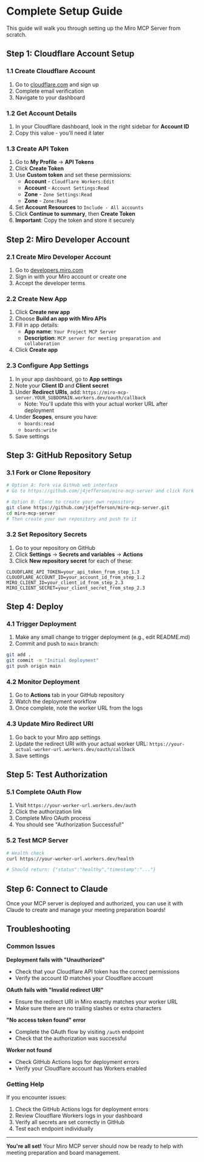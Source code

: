 # Complete Setup Guide

This guide will walk you through setting up the Miro MCP Server from scratch.

## Step 1: Cloudflare Account Setup

### 1.1 Create Cloudflare Account
1. Go to [cloudflare.com](https://cloudflare.com) and sign up
2. Complete email verification
3. Navigate to your dashboard

### 1.2 Get Account Details
1. In your Cloudflare dashboard, look in the right sidebar for **Account ID**
2. Copy this value - you'll need it later

### 1.3 Create API Token
1. Go to **My Profile** → **API Tokens**
2. Click **Create Token**
3. Use **Custom token** and set these permissions:
   - **Account** - `Cloudflare Workers:Edit`
   - **Account** - `Account Settings:Read`
   - **Zone** - `Zone Settings:Read`
   - **Zone** - `Zone:Read`
4. Set **Account Resources** to `Include - All accounts`
5. Click **Continue to summary**, then **Create Token**
6. **Important**: Copy the token and store it securely

## Step 2: Miro Developer Account

### 2.1 Create Miro Developer Account
1. Go to [developers.miro.com](https://developers.miro.com)
2. Sign in with your Miro account or create one
3. Accept the developer terms

### 2.2 Create New App
1. Click **Create new app**
2. Choose **Build an app with Miro APIs**
3. Fill in app details:
   - **App name**: `Your Project MCP Server`
   - **Description**: `MCP server for meeting preparation and collaboration`
4. Click **Create app**

### 2.3 Configure App Settings
1. In your app dashboard, go to **App settings**
2. Note your **Client ID** and **Client secret**
3. Under **Redirect URIs**, add: `https://miro-mcp-server.YOUR_SUBDOMAIN.workers.dev/oauth/callback`
   - Note: You'll update this with your actual worker URL after deployment
4. Under **Scopes**, ensure you have:
   - `boards:read`
   - `boards:write`
5. Save settings

## Step 3: GitHub Repository Setup

### 3.1 Fork or Clone Repository
```bash
# Option A: Fork via GitHub web interface
# Go to https://github.com/j4jefferson/miro-mcp-server and click Fork

# Option B: Clone to create your own repository
git clone https://github.com/j4jefferson/miro-mcp-server.git
cd miro-mcp-server
# Then create your own repository and push to it
```

### 3.2 Set Repository Secrets
1. Go to your repository on GitHub
2. Click **Settings** → **Secrets and variables** → **Actions**
3. Click **New repository secret** for each of these:

```
CLOUDFLARE_API_TOKEN=your_api_token_from_step_1.3
CLOUDFLARE_ACCOUNT_ID=your_account_id_from_step_1.2
MIRO_CLIENT_ID=your_client_id_from_step_2.3
MIRO_CLIENT_SECRET=your_client_secret_from_step_2.3
```

## Step 4: Deploy

### 4.1 Trigger Deployment
1. Make any small change to trigger deployment (e.g., edit README.md)
2. Commit and push to `main` branch:
```bash
git add .
git commit -m "Initial deployment"
git push origin main
```

### 4.2 Monitor Deployment
1. Go to **Actions** tab in your GitHub repository
2. Watch the deployment workflow
3. Once complete, note the worker URL from the logs

### 4.3 Update Miro Redirect URI
1. Go back to your Miro app settings
2. Update the redirect URI with your actual worker URL:
   `https://your-actual-worker-url.workers.dev/oauth/callback`
3. Save settings

## Step 5: Test Authorization

### 5.1 Complete OAuth Flow
1. Visit `https://your-worker-url.workers.dev/auth`
2. Click the authorization link
3. Complete Miro OAuth process
4. You should see "Authorization Successful!"

### 5.2 Test MCP Server
```bash
# Health check
curl https://your-worker-url.workers.dev/health

# Should return: {"status":"healthy","timestamp":"..."}
```

## Step 6: Connect to Claude

Once your MCP server is deployed and authorized, you can use it with Claude to create and manage your meeting preparation boards!

## Troubleshooting

### Common Issues

**Deployment fails with "Unauthorized"**
- Check that your Cloudflare API token has the correct permissions
- Verify the account ID matches your Cloudflare account

**OAuth fails with "Invalid redirect URI"**
- Ensure the redirect URI in Miro exactly matches your worker URL
- Make sure there are no trailing slashes or extra characters

**"No access token found" error**
- Complete the OAuth flow by visiting `/auth` endpoint
- Check that the authorization was successful

**Worker not found**
- Check GitHub Actions logs for deployment errors
- Verify your Cloudflare account has Workers enabled

### Getting Help

If you encounter issues:
1. Check the GitHub Actions logs for deployment errors
2. Review Cloudflare Workers logs in your dashboard
3. Verify all secrets are set correctly in GitHub
4. Test each endpoint individually

---

**You're all set!** Your Miro MCP server should now be ready to help with meeting preparation and board management.